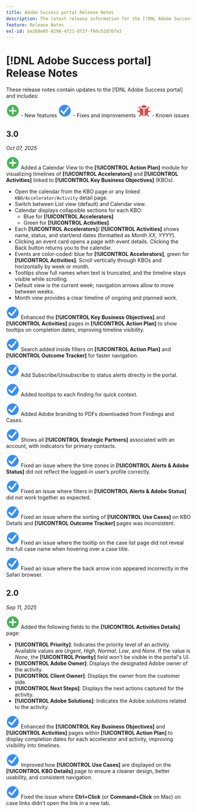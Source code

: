 ```yaml
---
title: Adobe Success portal Release Notes
description: The latest release information for the [!DNL Adobe Success portal].
feature: Release Notes
exl-id: be268e05-8298-4f21-8f2f-f66c52d76fe3
---
```

# [!DNL Adobe Success portal] Release Notes

These release notes contain updates to the [!DNL Adobe Success portal] and includes:

![New](../adobe-success-portal/assets/new.svg) - New features
![Fix](../adobe-success-portal/assets/fix.svg) - Fixes and improvements
![Bug](../adobe-success-portal/assets/bug.svg) - Known issues

## 3.0 

_Oct 07, 2025_

![New](../adobe-success-portal/assets/new.svg) Added a Calendar View to the **[!UICONTROL Action Plan]** module for visualizing timelines of **[!UICONTROL Accelerators]** and **[!UICONTROL Activities]** linked to **[!UICONTROL Key Business Objectives]** (KBOs).
* Open the calendar from the KBO page or any linked `KBO/Accelerator/Activity` detail page.
* Switch between List view (default) and Calendar view.
* Calendar displays collapsible sections for each KBO: 
  * Blue for **[!UICONTROL Accelerators]** 
  * Green for **[!UICONTROL Activities]**
* Each **[!UICONTROL Accelerators]**/ **[!UICONTROL Activities]** shows name, status, and start/end dates (formatted as *Month XX*, *YYYY*).
* Clicking an event card opens a page with event details. Clicking the Back button returns you to the calendar. 
* Events are color-coded: blue for **[!UICONTROL Accelerators]**, green for **[!UICONTROL Activities]**. Scroll vertically through KBOs and horizontally by week or month.
* Tooltips show full names when text is truncated, and the timeline stays visible while scrolling.
* Default view is the current week; navigation arrows allow to move between weeks.
* Month view provides a clear timeline of ongoing and planned work.

![Fix](../adobe-success-portal/assets/fix.svg) Enhanced the **[!UICONTROL Key Business Objectives]** and **[!UICONTROL Activities]** pages in **[!UICONTROL Action Plan]** to show tooltips on completion dates, improving timeline visibility.

![Fix](../adobe-success-portal/assets/fix.svg) Search added inside filters on **[!UICONTROL Action Plan]** and **[!UICONTROL Outcome Tracker]** for faster navigation.

![Fix](../adobe-success-portal/assets/fix.svg) Add Subscribe/Unsubscribe to status alerts directly in the portal.

![Fix](../adobe-success-portal/assets/fix.svg) Added tooltips to each finding for quick context.

![Fix](../adobe-success-portal/assets/fix.svg) Added Adobe branding to PDFs downloaded from Findings and Cases.

![Fix](../adobe-success-portal/assets/fix.svg) Shows all **[!UICONTROL Strategic Partners]** associated with an account, with indicators for primary contacts.

![Fix](../adobe-success-portal/assets/fix.svg) Fixed an issue where the time zones in **[!UICONTROL Alerts & Adobe Status]** did not reflect the logged-in user’s profile correctly.

![Fix](../adobe-success-portal/assets/fix.svg) Fixed an issue where filters in **[!UICONTROL Alerts & Adobe Status]** did not work together as expected.

![Fix](../adobe-success-portal/assets/fix.svg) Fixed an issue where the sorting of **[!UICONTROL Use Cases]** on KBO Details and **[!UICONTROL Outcome Tracker]** pages was inconsistent.

![Fix](../adobe-success-portal/assets/fix.svg) Fixed an issue where the tooltip on the case list page did not reveal the full case name when hovering over a case title.

![Fix](../adobe-success-portal/assets/fix.svg) Fixed an issue where the back arrow icon appeared incorrectly in the Safari browser.

## 2.0 

_Sep 11, 2025_

![New](../adobe-success-portal/assets/new.svg) Added the following fields to the **[!UICONTROL Activities Details]** page:

* **[!UICONTROL Priority]**: Indicates the priority level of an activity. Available values are *Urgent*, *High*, *Normal*, *Low*, and *None*. If the value is *None*, the **[!UICONTROL Priority]** field won't be visible in the portal's UI.
* **[!UICONTROL Adobe Owner]**: Displays the designated Adobe owner of the activity.
* **[!UICONTROL Client Owner]**: Displays the owner from the customer side.
* **[!UICONTROL Next Steps]**: Displays the next actions captured for the activity.
* **[!UICONTROL Adobe Solutions]**: Indicates the Adobe solutions related to the activity.

![Fix](../adobe-success-portal/assets/fix.svg) Enhanced the **[!UICONTROL Key Business Objectives]** and **[!UICONTROL Activities]** pages within **[!UICONTROL Action Plan]** to display completion dates for each accelerator and activity, improving visibility into timelines.

![Fix](../adobe-success-portal/assets/fix.svg) Improved how **[!UICONTROL Use Cases]** are displayed on the **[!UICONTROL KBO Details]** page to ensure a cleaner design, better usability, and consistent navigation.

![Fix](../adobe-success-portal/assets/fix.svg) Fixed the issue where **Ctrl+Click** (or **Command+Click** on Mac) on case links didn't open the link in a new tab.
